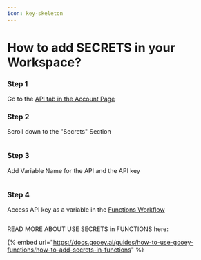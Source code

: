 ```yaml
---
icon: key-skeleton
---
```


# How to add SECRETS in your Workspace?

### Step 1

Go to the [API tab in the Account Page](https://gooey.ai/account/api-keys/)

### Step 2

Scroll down to the "Secrets" Section

<figure><img src="../../.gitbook/assets/Screenshot 2025-01-06 at 1.26.57 PM.png" alt=""><figcaption></figcaption></figure>

### Step 3

Add Variable Name for the API and the API key&#x20;

<figure><img src="../../.gitbook/assets/Screenshot 2025-01-06 at 1.30.12 PM.png" alt=""><figcaption></figcaption></figure>

### Step 4

Access API key as a variable in the [Functions Workflow](https://gooey.ai/functions)

<figure><img src="../../.gitbook/assets/Screenshot 2025-01-06 at 1.34.19 PM.png" alt=""><figcaption></figcaption></figure>

READ MORE ABOUT USE SECRETS in FUNCTIONS here:

{% embed url="https://docs.gooey.ai/guides/how-to-use-gooey-functions/how-to-add-secrets-in-functions" %}

